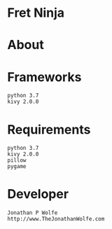 # Fret Ninja
	
# About

# Frameworks
	python 3.7
	kivy 2.0.0

# Requirements
    python 3.7
    kivy 2.0.0
    pillow
    pygame

# Developer
	Jonathan P Wolfe
	http://www.TheJonathanWolfe.com
